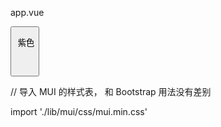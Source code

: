 app.vue

<button type="button" class="mui-btn mui-btn-royal">

​      紫色

​    </button>

// 导入 MUI 的样式表， 和 Bootstrap 用法没有差别

import './lib/mui/css/mui.min.css'